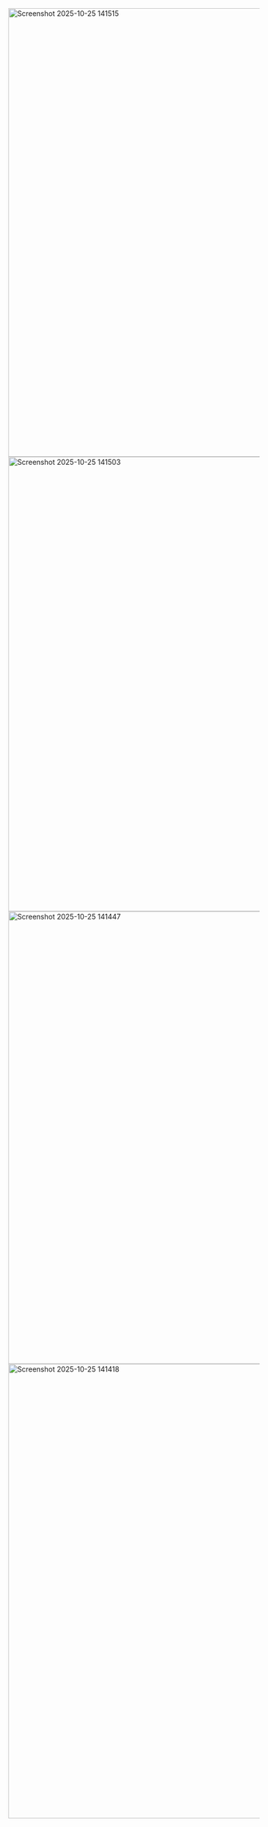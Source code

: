 <img width="1419" height="900" alt="Screenshot 2025-10-25 141515" src="https://github.com/user-attachments/assets/c9a901ab-f5f7-4122-8987-392e54f23663" />
<img width="1406" height="912" alt="Screenshot 2025-10-25 141503" src="https://github.com/user-attachments/assets/334538c4-a7b4-48d0-be5d-440a17bed74c" />
<img width="1374" height="908" alt="Screenshot 2025-10-25 141447" src="https://github.com/user-attachments/assets/dcd5c2de-6e18-456a-a554-8a6bc54caf8f" />
<img width="1378" height="912" alt="Screenshot 2025-10-25 141418" src="https://github.com/user-attachments/assets/4842b29d-dacf-41a2-91e7-0d1e70531b1f" />
